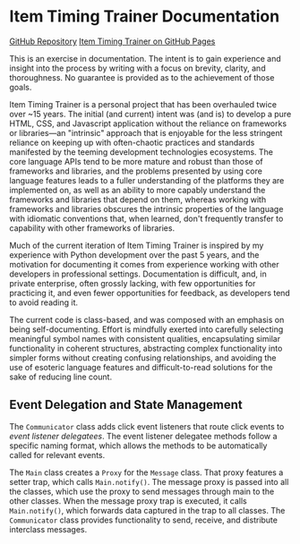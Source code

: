 # Item Timing Trainer Documentation

[GitHub Repository](https://github.com/bglendenning/itemtimingtrainer/)
[Item Timing Trainer on GitHub Pages](https://bglendenning.github.io/itemtimingtrainer/)

This is an exercise in documentation. The intent is to gain experience and insight into the process
by writing with a focus on brevity, clarity, and thoroughness. No guarantee is provided as to the
achievement of those goals.

Item Timing Trainer is a personal project that has been overhauled twice over ~15 years. The initial
(and current) intent was (and is) to develop a pure HTML, CSS, and Javascript application without
the reliance on frameworks or libraries&mdash;an "intrinsic" approach that is enjoyable for the less
stringent reliance on keeping up with often-chaotic practices and standards manifested by the
teeming development technologies ecosystems. The core language APIs tend to be more mature and
robust than those of frameworks and libraries, and the problems presented by using core language
features leads to a fuller understanding of the platforms they are implemented on, as well as an
ability to more capably understand the frameworks and libraries that depend on them, whereas working
with frameworks and libraries obscures the intrinsic properties of the language with idiomatic
conventions that, when learned, don't frequently transfer to capability with other frameworks of
libraries.

Much of the current iteration of Item Timing Trainer is inspired by my experience with Python
development over the past 5 years, and the motivation for documenting it comes from experience
working with other developers in professional settings. Documentation is difficult, and, in private
enterprise, often grossly lacking, with few opportunities for practicing it, and even fewer
opportunities for feedback, as developers tend to avoid reading it.

The current code is class-based, and was composed with an emphasis on being self-documenting. Effort
is mindfully exerted into carefully selecting meaningful symbol names with consistent qualities,
encapsulating similar functionality in coherent structures, abstracting complex functionality
into simpler forms without creating confusing relationships, and avoiding the use of esoteric
language features and difficult-to-read solutions for the sake of reducing line count.

## Event Delegation and State Management

The `Communicator` class adds click event listeners that route click events
to _event listener delegatees_. The event listener delegatee methods follow a specific naming
format, which allows the methods to be automatically called for relevant events.

The `Main` class creates a `Proxy` for the `Message` class. That proxy features a setter trap, which
calls `Main.notify()`. The message proxy is passed into all the classes, which use the proxy to
send messages through main to the other classes. When the message proxy trap is executed, it calls
`Main.notify()`, which forwards data captured in the trap to all classes. The `Communicator`
class provides functionality to send, receive, and distribute interclass messages.